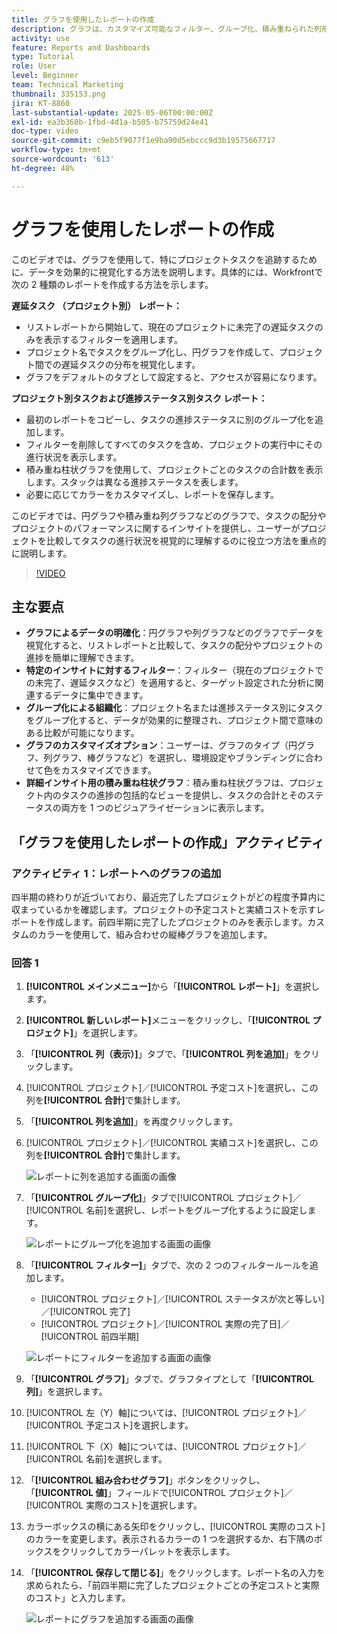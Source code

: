 ```yaml
---
title: グラフを使用したレポートの作成
description: グラフは、カスタマイズ可能なフィルター、グループ化、積み重ねられた列形式を通じてデータインサイトを整理し、分析をより明確でアクションにつながる形で行うことで、データのビジュアライゼーションを強化します。
activity: use
feature: Reports and Dashboards
type: Tutorial
role: User
level: Beginner
team: Technical Marketing
thumbnail: 335153.png
jira: KT-8860
last-substantial-update: 2025-05-06T00:00:00Z
exl-id: ea3b360b-1fbd-4d1a-b505-b75759d24e41
doc-type: video
source-git-commit: c9eb5f9077f1e9ba90d5ebccc9d3b19575667717
workflow-type: tm+mt
source-wordcount: '613'
ht-degree: 48%

---
```


# グラフを使用したレポートの作成

このビデオでは、グラフを使用して、特にプロジェクトタスクを追跡するために、データを効果的に視覚化する方法を説明します。&#x200B; 具体的には、Workfrontで次の 2 種類のレポートを作成する方法を示します。

**遅延タスク （プロジェクト別） レポート：**

* リストレポートから開始して、現在のプロジェクトに未完了の遅延タスクのみを表示するフィルターを適用します。&#x200B;
* プロジェクト名でタスクをグループ化し、円グラフを作成して、プロジェクト間での遅延タスクの分布を視覚化します。&#x200B;
* グラフをデフォルトのタブとして設定すると、アクセスが容易になります。&#x200B;

**プロジェクト別タスクおよび進捗ステータス別タスク レポート：**

* 最初のレポートをコピーし、タスクの進捗ステータスに別のグループ化を追加します。
* フィルターを削除してすべてのタスクを含め、プロジェクトの実行中にその進行状況を表示します。
* 積み重ね柱状グラフを使用して、プロジェクトごとのタスクの合計数を表示します。スタックは異なる進捗ステータスを表します。
* 必要に応じてカラーをカスタマイズし、レポートを保存します。

このビデオでは、円グラフや積み重ね列グラフなどのグラフで、タスクの配分やプロジェクトのパフォーマンスに関するインサイトを提供し、ユーザーがプロジェクトを比較してタスクの進行状況を視覚的に理解するのに役立つ方法を重点的に説明します。&#x200B;

>[!VIDEO](https://video.tv.adobe.com/v/335155/?quality=12&learn=on)

## 主な要点

* **グラフによるデータの明確化**：円グラフや列グラフなどのグラフでデータを視覚化すると、リストレポートと比較して、タスクの配分やプロジェクトの進捗を簡単に理解できます。&#x200B;
* **特定のインサイトに対するフィルター**：フィルター（現在のプロジェクトでの未完了、遅延タスクなど）を適用すると、ターゲット設定された分析に関連するデータに集中できます。&#x200B;
* **グループ化による組織化**：プロジェクト名または進捗ステータス別にタスクをグループ化すると、データが効果的に整理され、プロジェクト間で意味のある比較が可能になります。&#x200B;
* **グラフのカスタマイズオプション**：ユーザーは、グラフのタイプ（円グラフ、列グラフ、棒グラフなど）を選択し、環境設定やブランディングに合わせて色をカスタマイズできます。&#x200B;
* **詳細インサイト用の積み重ね柱状グラフ**：積み重ね柱状グラフは、プロジェクト内のタスクの進捗の包括的なビューを提供し、タスクの合計とそのステータスの両方を 1 つのビジュアライゼーションに表示します。


## 「グラフを使用したレポートの作成」アクティビティ

### アクティビティ 1：レポートへのグラフの追加

四半期の終わりが近づいており、最近完了したプロジェクトがどの程度予算内に収まっているかを確認します。プロジェクトの予定コストと実績コストを示すレポートを作成します。前四半期に完了したプロジェクトのみを表示します。カスタムのカラーを使用して、組み合わせの縦棒グラフを追加します。

### 回答 1

1. **[!UICONTROL メインメニュー]**&#x200B;から「**[!UICONTROL レポート]**」を選択します。
1. **[!UICONTROL 新しいレポート]**&#x200B;メニューをクリックし、「**[!UICONTROL プロジェクト]**」を選択します。
1. 「**[!UICONTROL 列（表示）]**」タブで、「**[!UICONTROL 列を追加]**」をクリックします。
1. [!UICONTROL プロジェクト]／[!UICONTROL 予定コスト]を選択し、この列を&#x200B;**[!UICONTROL 合計]**&#x200B;で集計します。
1. 「**[!UICONTROL 列を追加]**」を再度クリックします。
1. [!UICONTROL プロジェクト]／[!UICONTROL 実績コスト]を選択し、この列を&#x200B;**[!UICONTROL 合計]**&#x200B;で集計します。

   ![レポートに列を追加する画面の画像](assets/chart-report-columns.png)

1. 「**[!UICONTROL グループ化]**」タブで[!UICONTROL プロジェクト]／[!UICONTROL 名前]を選択し、レポートをグループ化するように設定します。

   ![レポートにグループ化を追加する画面の画像](assets/chart-report-groupings.png)

1. 「**[!UICONTROL フィルター]**」タブで、次の 2 つのフィルタールールを追加します。

   * [!UICONTROL プロジェクト]／[!UICONTROL ステータスが次と等しい]／[!UICONTROL 完了]
   * [!UICONTROL プロジェクト]／[!UICONTROL 実際の完了日]／[!UICONTROL 前四半期]

   ![レポートにフィルターを追加する画面の画像](assets/chart-report-filters.png)

1. 「**[!UICONTROL グラフ]**」タブで、グラフタイプとして「**[!UICONTROL 列]**」を選択します。
1. [!UICONTROL 左（Y）軸]については、[!UICONTROL プロジェクト]／[!UICONTROL 予定コスト]を選択します。
1. [!UICONTROL 下（X）軸]については、[!UICONTROL プロジェクト]／[!UICONTROL 名前]を選択します。
1. 「**[!UICONTROL 組み合わせグラフ]**」ボタンをクリックし、「**[!UICONTROL 値]**」フィールドで[!UICONTROL プロジェクト]／[!UICONTROL 実際のコスト]を選択します。
1. カラーボックスの横にある矢印をクリックし、[!UICONTROL 実際のコスト]のカラーを変更します。表示されるカラーの 1 つを選択するか、右下隅のボックスをクリックしてカラーパレットを表示します。
1. 「**[!UICONTROL 保存して閉じる]**」をクリックします。レポート名の入力を求められたら、「前四半期に完了したプロジェクトごとの予定コストと実際のコスト」と入力します。

   ![レポートにグラフを追加する画面の画像](assets/chart-report-chart.png)
